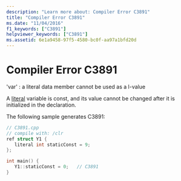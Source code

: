```yaml
---
description: "Learn more about: Compiler Error C3891"
title: "Compiler Error C3891"
ms.date: "11/04/2016"
f1_keywords: ["C3891"]
helpviewer_keywords: ["C3891"]
ms.assetid: 6e1a9458-97f5-4580-bc0f-aa97a1bfd20d
---
```

# Compiler Error C3891

'var' : a literal data member cannot be used as a l-value

A [literal](../../extensions/literal-cpp-component-extensions.md) variable is const, and its value cannot be changed after it is initialized in the declaration.

The following sample generates C3891:

```cpp
// C3891.cpp
// compile with: /clr
ref struct Y1 {
   literal int staticConst = 9;
};

int main() {
   Y1::staticConst = 0;   // C3891
}
```
